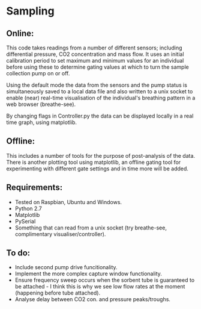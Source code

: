 # Sampling

## Online:

This code takes readings from a number of different sensors; including differential pressure, CO2 concentration and mass flow.
It uses an initial calibration period to set maximum and minimum values for an individual before using these to determine gating values at which to turn the sample collection pump on or off.

Using the default mode the data from the sensors and the pump status is simultaneously saved to a local data file and also written to a unix socket to enable (near) real-time visualisation of the individual's breathing pattern in a web browser (breathe-see).

By changing flags in Controller.py the data can be displayed locally in a real time graph, using matplotlib. 

## Offline:

This includes a number of tools for the purpose of post-analysis of the data. There is another plotting tool using matplotlib, 
an offline gating tool for experimenting with different gate settings and in time more will be added.

## Requirements:
* Tested on Raspbian, Ubuntu and Windows.
* Python 2.7
* Matplotlib
* PySerial
* Something that can read from a unix socket (try breathe-see, complimentary visualiser/controller).

## To do:
* Include second pump drive funcitionality.
* Implement the more complex capture window functionality.
* Ensure frequency sweep occurs when the sorbent tube is guaranteed to be attached - I think this is why we see low flow rates at the moment (happening before tube attached).
* Analyse delay between CO2 con. and pressure peaks/troughs.
